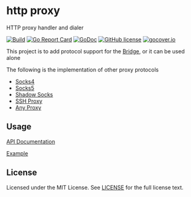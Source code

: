 # http proxy

HTTP proxy handler and dialer

[![Build](https://github.com/wzshiming/httpproxy/actions/workflows/go-cross-build.yml/badge.svg)](https://github.com/wzshiming/httpproxy/actions/workflows/go-cross-build.yml)
[![Go Report Card](https://goreportcard.com/badge/github.com/wzshiming/httpproxy)](https://goreportcard.com/report/github.com/wzshiming/httpproxy)
[![GoDoc](https://godoc.org/github.com/wzshiming/httpproxy?status.svg)](https://godoc.org/github.com/wzshiming/httpproxy)
[![GitHub license](https://img.shields.io/github/license/wzshiming/httpproxy.svg)](https://github.com/wzshiming/httpproxy/blob/master/LICENSE)
[![gocover.io](https://gocover.io/_badge/github.com/wzshiming/httpproxy)](https://gocover.io/github.com/wzshiming/httpproxy)

This project is to add protocol support for the [Bridge](https://github.com/wzshiming/bridge), or it can be used alone

The following is the implementation of other proxy protocols

- [Socks4](https://github.com/wzshiming/socks4)
- [Socks5](https://github.com/wzshiming/socks5)
- [Shadow Socks](https://github.com/wzshiming/shadowsocks)
- [SSH Proxy](https://github.com/wzshiming/sshproxy)
- [Any Proxy](https://github.com/wzshiming/anyproxy)

## Usage

[API Documentation](https://godoc.org/github.com/wzshiming/httpproxy)

[Example](https://github.com/wzshiming/httpproxy/blob/master/cmd/httpproxy/main.go)

## License

Licensed under the MIT License. See [LICENSE](https://github.com/wzshiming/httpproxy/blob/master/LICENSE) for the full license text.
